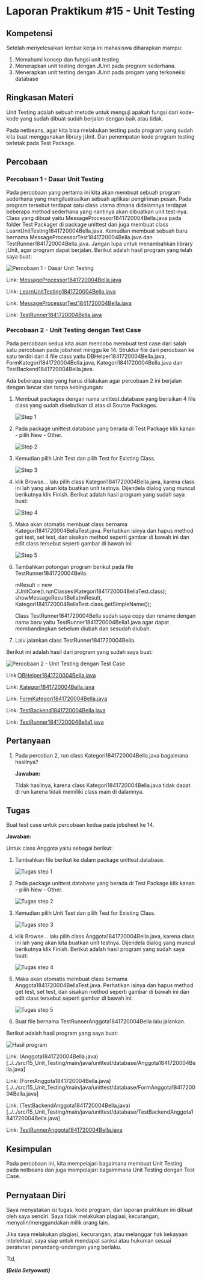 # Laporan Praktikum #15 - Unit Testing

## Kompetensi
Setelah menyelesaikan lembar kerja ini mahasiswa diharapkan mampu:
1. Memahami konsep dan fungsi unit testing
2. Menerapkan unit testing dengan JUnit pada program sederhana.
3. Menerapkan unit testing dengan JUnit pada progam yang terkoneksi database

## Ringkasan Materi
Unit Testing adalah sebuah metode untuk menguji apakah fungsi dari kode-kode yang sudah dibuat sudah berjalan dengan baik atau tidak.

Pada netbeans, agar kita bisa melakukan testing pada program yang sudah kita buat menggunakan library jUnit. Dan penempatan kode program testing terletak pada Test Package.

## Percobaan
### Percobaan 1 - Dasar Unit Testing

Pada percobaan yang pertama ini kita akan membuat sebuah program sederhana yang mengilustrasikan sebuah aplikasi pengiriman pesan. Pada program tersebut terdapat satu class utama dimana didalamnya terdapat beberapa method sederhana yang nantinya akan dibuatkan unit test-nya. Class yang dibuat yaitu MessageProcessor1841720004Bella.java pada folder Test Packager di package unittest dan juga membuat class LearnUnitTesting1841720004Bella.java. Kemudian membuat sebuah baru bernama MessageProcessorTest1841720004Bella.java dan TestRunner1841720004Bella.java. Jangan lupa untuk menambahkan library jUnit, agar program dapat berjalan. Berikut adalah hasil program yang telah saya buat:

![Percobaan 1 - Dasar Unit Testing](../../docs/15_Unit_Testing/img/percobaan1.png)

Link: [MessageProcessor1841720004Bella.java](../../src/15_Unit_Testing/test/java/unittest/MessageProcessor1841720004Bella.java)

Link: [LearnUnitTesting1841720004Bella.java](../../src/15_Unit_Testing/test/java/unittest/LearnUnitTesting1841720004Bella.java)

Link: [MessageProcessorTest1841720004Bella.java](../../src/15_Unit_Testing/test/java/unittest/MessageProcessorTest1841720004Bella.java)

Link: [TestRunner1841720004Bella.java](../../src/15_Unit_Testing/test/java/unittest/TestRunner1841720004Bella.java)

### Percobaan 2 - Unit Testing dengan Test Case

Pada percobaan kedua kita akan mencoba membuat test case dari salah satu percobaan pada jobsheet minggu ke 14. Struktur file dari percobaan ke satu terdiri dari 4 file class yaitu DBHelper1841720004Bella.java, FormKategori1841720004Bella.java, Kategori1841720004Bella.java dan TestBackend1841720004Bella.java. 

Ada beberapa step yang harus dilakukan agar percobaan 2 ini berjalan dengan lancar dan tanpa kebingungan:

1. Membuat packages dengan nama unittest.database yang berisikan  4 file class yang sudah disebutkan di atas di Source Packages.

    ![Step 1](../../docs/15_Unit_Testing/img/step1.png)

2. Pada package unittest.database yang berada di Test Package klik kanan - pilih New - Other.

    ![Step 2](../../docs/15_Unit_Testing/img/step2.png)

3. Kemudian pilih Unit Test dan pilih Test for Existing Class. 

    ![Step 3](../../docs/15_Unit_Testing/img/step3.png)

4. klik Browse… lalu pilih class Kategori1841720004Bella.java, karena class ini lah yang akan kita buatkan unit testnya. Dijendela dialog yang muncul berikutnya klik Finish. Berikut adalah hasil program yang sudah saya buat:

    ![Step 4](../../docs/15_Unit_Testing/img/step4.png)

5. Maka akan otomatis membuat class bernama Kategori1841720004BellaTest.java. Perhatikan isinya dan hapus method get test, set test, dan sisakan method seperti gambar di bawah ini dan edit class tersebut seperti gambar di bawah ini:

    ![Step 5](../../docs/15_Unit_Testing/img/step5.png)

6. Tambahkan potongan program berikut pada file TestRunner1841720004Bella.

    mResult = new JUnitCore().runClasses(Kategori1841720004BellaTest.class);
    showMessageResultBella(mResult, Kategori1841720004BellaTest.class.getSimpleName());

    Class TestRunner1841720004Bella sudah saya copy dan rename dengan nama baru yaitu TestRunner1841720004Bella1.java agar dapat membandingkan sebelum diubah dan sesudah diubah.

7. Lalu jalankan class TestRunner1841720004Bella.

Berikut ini adalah hasil dari program yang sudah saya buat:

![Percobaan 2 - Unit Testing dengan Test Case](../../docs/15_Unit_Testing/img/percobaan2.png)

Link:[DBHelper1841720004Bella.java](../../src/15_Unit_Testing/main/java/unittest/database/DBHelper1841720004Bella.java)

Link: [Kategori1841720004Bella.java](../../src/15_Unit_Testing/main/java/unittest/database/Kategori1841720004Bella.java)

Link: [FormKategori1841720004Bella.java](../../src/15_Unit_Testing/main/java/unittest/database/FormKategori1841720004Bella.java)

Link: [TestBackend1841720004Bella.java](../../src/15_Unit_Testing/main/java/unittest/database/TestBackend1841720004Bella.java)

Link: [TestRunner1841720004Bella1.java](../../src/15_Unit_Testing/test/java/unittest/TestRunner1841720004Bella1.java)

## Pertanyaan
1. Pada percoban 2, run class Kategori1841720004Bella.java bagaimana hasilnya?

    **Jawaban:**

    Tidak hasilnya, karena class Kategori1841720004Bella.java tidak dapat di run karena tidak memiliki class main di dalamnya.

## Tugas
Buat test case untuk percobaan kedua pada jobsheet ke 14.

**Jawaban:**

Untuk class Anggota yaitu sebagai berikut:

1. Tambahkan file berikut ke dalam package unittest.database.

    ![Tugas step 1](../../docs/15_Unit_Testing/img/steptugas1.png)

2. Pada package unittest.database yang berada di Test Package klik kanan - pilih New - Other.

    ![Tugas step 2](../../docs/15_Unit_Testing/img/steptugas2.png)

3. Kemudian pilih Unit Test dan pilih Test for Existing Class.

    ![Tugas step 3](../../docs/15_Unit_Testing/img/step3.png)

4. klik Browse… lalu pilih class Anggota1841720004Bella.java, karena class ini lah yang akan kita buatkan unit testnya. Dijendela dialog yang muncul berikutnya klik Finish. Berikut adalah hasil program yang sudah saya buat:

    ![Tugas step 4](../../docs/15_Unit_Testing/img/steptugas4.png)

5. Maka akan otomatis membuat class bernama Anggota1841720004BellaTest.java. Perhatikan isinya dan hapus method get test, set test, dan sisakan method seperti gambar di bawah ini dan edit class tersebut seperti gambar di bawah ini:

    ![Tugas step 5](../../docs/15_Unit_Testing/img/steptugas5.png)

6. Buat file bernama TestRunnerAnggota1841720004Bella lalu jalankan.

Berikut adalah hasil program yang saya buat:

![Hasil program](../../docs/15_Unit_Testing/img/hasiltugas.png)

Link: (Anggota1841720004Bella.java)[../../src/15_Unit_Testing/main/java/unittest/database/Anggota1841720004Bella.java]

Link: (FormAnggota1841720004Bella.java)[../../src/15_Unit_Testing/main/java/unittest/database/FormAnggota1841720004Bella.java]

Link: (TestBackendAnggota1841720004Bella.java)[../../src/15_Unit_Testing/main/java/unittest/database/TestBackendAnggota1841720004Bella.java]

Link: [TestRunnerAnggota1841720004Bella.java](../../src/15_Unit_Testing/test/java/unittest/TestRunnerAnggota1841720004Bella.java) 

## Kesimpulan
Pada percobaan ini, kita mempelajari bagaimana membuat Unit Testing pada netbeans dan juga mempelajari bagaimmana Unit Testing dengan Test Case.

## Pernyataan Diri

Saya menyatakan isi tugas, kode program, dan laporan praktikum ini dibuat oleh saya sendiri. Saya tidak melakukan plagiasi, kecurangan, menyalin/menggandakan milik orang lain.

Jika saya melakukan plagiasi, kecurangan, atau melanggar hak kekayaan intelektual, saya siap untuk mendapat sanksi atau hukuman sesuai peraturan perundang-undangan yang berlaku.

Ttd,

_**(Bella Setyowati)**_
